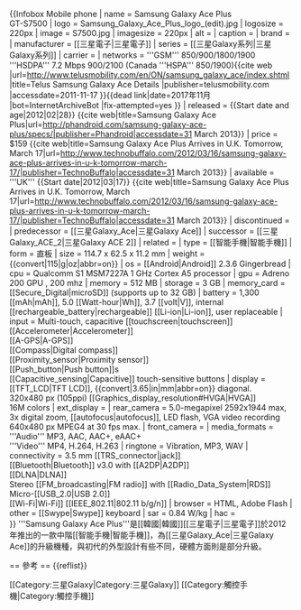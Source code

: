{{Infobox Mobile phone
| name          = Samsung Galaxy Ace Plus <br /> GT-S7500
| logo          = Samsung_Galaxy_Ace_Plus_logo_(edit).jpg
| logosize      = 220px
| image         = S7500.jpg
| imagesize     = 220px
| alt           = 
| caption       = 
| brand         = 
| manufacturer  = [[三星電子|三星電子]]
| series        = [[三星Galaxy系列|三星Galaxy系列]]
| carrier       = 
| networks      = '''GSM''' 850/900/1800/1900 <br /> '''HSDPA''' 7.2 Mbps  900/2100 (Canada '''HSPA''' 850/1900)<ref>{{cite web |url=http://www.telusmobility.com/en/ON/samsung_galaxy_ace/index.shtml |title=Telus Samsung Galaxy Ace Details |publisher=telusmobility.com |accessdate=2011-11-17 }}{{dead link|date=2017年11月 |bot=InternetArchiveBot |fix-attempted=yes }}</ref>
| released      = {{Start date and age|2012|02|28}} <ref name="Samsung Galaxy Ace Plus Specs">{{cite web|title=Samsung Galaxy Ace Plus|url=http://phandroid.com/samsung-galaxy-ace-plus/specs/|publisher=Phandroid|accessdate=31 March 2013}}</ref>
| price         = $159 <ref name="Samsung Galaxy Ace Plus Arrives in U.K. Tomorrow, March 17">{{cite web|title=Samsung Galaxy Ace Plus Arrives in U.K. Tomorrow, March 17|url=http://www.technobuffalo.com/2012/03/16/samsung-galaxy-ace-plus-arrives-in-u-k-tomorrow-march-17/|publisher=TechnoBuffalo|accessdate=31 March 2013}}</ref> 
| available     = '''UK''' {{Start date|2012|03|17}} <ref name="Samsung Galaxy Ace Plus Arrives in U.K. Tomorrow, March 17">{{cite web|title=Samsung Galaxy Ace Plus Arrives in U.K. Tomorrow, March 17|url=http://www.technobuffalo.com/2012/03/16/samsung-galaxy-ace-plus-arrives-in-u-k-tomorrow-march-17/|publisher=TechnoBuffalo|accessdate=31 March 2013}}</ref>
| discontinued  = <!-- {{End date|YYYY|MM|DD}} -->
| predecessor   = [[三星Galaxy_Ace|三星Galaxy Ace]]
| successor     = [[三星Galaxy_ACE_2|三星Galaxy ACE 2]]
| related       = 
| type          = [[智能手機|智能手機]]
| form          = 直板
| size          = 114.7 x 62.5 x 11.2 mm
| weight        = {{convert|115|g|oz|abbr=on}}
| os            = [[Android|Android]] 2.3.6 Gingerbread
| cpu           = Qualcomm S1 MSM7227A 1 GHz Cortex A5 processor
| gpu           = Adreno 200 GPU , 200 mhz
| memory        = 512 MB 
| storage       = 3 GB
| memory_card   = [[Secure_Digital|microSD]] (supports up to 32 GB)
| battery       = 1,300 [[mAh|mAh]], 5.0 [[Watt-hour|Wh]], 3.7 [[volt|V]], internal [[rechargeable_battery|rechargeable]] [[Li-ion|Li-ion]], user replaceable
| input         = Multi-touch, capacitive [[touchscreen|touchscreen]] <br /> [[Accelerometer|Accelerometer]] <br /> [[A-GPS|A-GPS]] <br /> [[Compass|Digital compass]] <br /> [[Proximity_sensor|Proximity sensor]]<br > [[Push_button|Push button]]s <br /> [[Capacitive_sensing|Capacitive]] touch-sensitive buttons
| display       = [[TFT_LCD|TFT LCD]], {{convert|3.65|in|mm|abbr=on}} diagonal. <br /> 320x480 px (105ppi) [[Graphics_display_resolution#HVGA|HVGA]]<br /> 16M colors
| ext_display   = 
| rear_camera   = 5.0-megapixel 2592x1944 max, 3x digital zoom, [[autofocus|autofocus]], LED flash, VGA video recording 640x480 px MPEG4 at 30 fps max.
| front_camera  = 
| media_formats = '''Audio''' MP3, AAC, AAC+, eAAC+ <br /> '''Video''' MP4, H.264, H.263
| ringtone      = Vibration, MP3, WAV
| connectivity  = 3.5 mm [[TRS_connector|jack]] <br /> [[Bluetooth|Bluetooth]] v3.0 with [[A2DP|A2DP]] <br /> [[DLNA|DLNA]] <br /> Stereo [[FM_broadcasting|FM radio]] with [[Radio_Data_System|RDS]] <br /> Micro-[[USB_2.0|USB 2.0]] <br /> [[Wi-Fi|Wi-Fi]] [[IEEE_802.11|802.11 b/g/n]]
| browser       = HTML, Adobe Flash
| other         = [[Swype|Swype]] keyboard
| sar           = 0.84 W/kg
| hac           =  
}}
'''Samsung Galaxy Ace Plus'''是[[韓國|韓國]][[三星電子|三星電子]]於2012年推出的一款中階[[智能手機|智能手機]]，為[[三星Galaxy_Ace|三星Galaxy Ace]]的升級機種，與初代的外型設計有些不同，硬體方面則是部分升級。

== 參考 ==
{{reflist}}


[[Category:三星Galaxy|Category:三星Galaxy]]
[[Category:觸控手機|Category:觸控手機]]